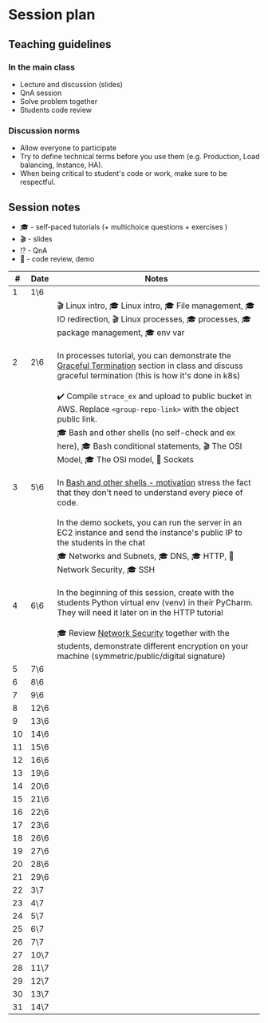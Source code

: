 # Session plan

## Teaching guidelines 

### In the main class

- Lecture and discussion (slides)
- QnA session
- Solve problem together 
- Students code review 

### Discussion norms 

- Allow everyone to participate
- Try to define technical terms before you use them (e.g. Production, Load balancing, Instance, HA).
- When being critical to student's code or work, make sure to be respectful.

## Session notes

- :mortar_board: - self-paced tutorials (+ multichoice questions + exercises )
- :clapper: - slides
- :interrobang: - QnA
- :mag_right: - code review, demo

| #  |  Date |  Notes |
|---|---|---|
| 1 | 	1\6 | 
| 2 | 	2\6 | :clapper: Linux intro, :mortar_board: Linux intro, :mortar_board: File management, :mortar_board: IO redirection, :clapper: Linux processes, :mortar_board: processes, :mortar_board: package management, :mortar_board: env var <br><br>In processes tutorial, you can demonstrate the [Graceful Termination]() section in class and discuss graceful termination (this is how it's done in k8s) <br><br> :heavy_check_mark: Compile `strace_ex` and upload to public bucket in AWS. Replace `<group-repo-link>` with the object public link. |
| 3 | 	5\6 | :mortar_board: Bash and other shells (no self-check and ex here), :mortar_board: Bash conditional statements, :clapper: The OSI Model, :mortar_board: The OSI model, :mag_right: Sockets <br><br> In [Bash and other shells - motivation](https://github.com/alonitac/DevOpsBootcampUPES/blob/main/tutorials/bash_and_other_shells.md#motivation) stress the fact that they don't need to understand every piece of code. <br><br> In the demo sockets, you can run the server in an EC2 instance and send the instance's public IP to the students in the chat
| 4 | 	6\6 | :mortar_board: Networks and Subnets, :mortar_board: DNS, :mortar_board: HTTP, :mag_right: Network Security, :mortar_board: SSH <br><br> In the beginning of this session, create with the students Python virtual env (venv) in their PyCharm. They will need it later on in the HTTP tutorial <br><br>  :mortar_board: Review [Network Security](tutorials/networking_security.md) together with the students, demonstrate different encryption on your machine (symmetric/public/digital signature)  |
| 5 | 	7\6 |  
| 6 | 	8\6 |
| 7 | 	9\6 |
| 8 | 	12\6 |
| 9 | 	13\6 |
| 10 | 	14\6 |
| 11 | 	15\6 |
| 12 | 	16\6 |
| 13 | 	19\6 |
| 14 | 	20\6 |
| 15 | 	21\6 |
| 16 | 	22\6 |
| 17 | 	23\6 |
| 18 | 	26\6 |
| 19 | 	27\6 |
| 20 | 	28\6 |
| 21 | 	29\6 |
| 22 | 	3\7 |
| 23 | 	4\7 |
| 24 | 	5\7 |
| 25 | 	6\7 |
| 26 | 	7\7 |
| 27 | 	10\7 |
| 28 | 	11\7 |
| 29 | 	12\7 |
| 30 | 	13\7 |
| 31 | 	14\7 |

